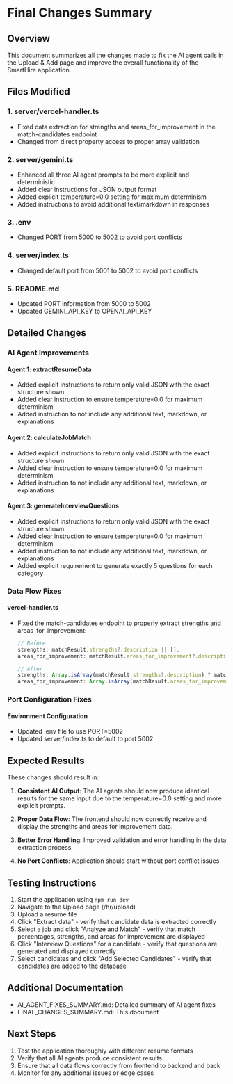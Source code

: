 # Final Changes Summary

## Overview
This document summarizes all the changes made to fix the AI agent calls in the Upload & Add page and improve the overall functionality of the SmartHire application.

## Files Modified

### 1. server/vercel-handler.ts
- Fixed data extraction for strengths and areas_for_improvement in the match-candidates endpoint
- Changed from direct property access to proper array validation

### 2. server/gemini.ts
- Enhanced all three AI agent prompts to be more explicit and deterministic
- Added clear instructions for JSON output format
- Added explicit temperature=0.0 setting for maximum determinism
- Added instructions to avoid additional text/markdown in responses

### 3. .env
- Changed PORT from 5000 to 5002 to avoid port conflicts

### 4. server/index.ts
- Changed default port from 5001 to 5002 to avoid port conflicts

### 5. README.md
- Updated PORT information from 5000 to 5002
- Updated GEMINI_API_KEY to OPENAI_API_KEY

## Detailed Changes

### AI Agent Improvements

#### Agent 1: extractResumeData
- Added explicit instructions to return only valid JSON with the exact structure shown
- Added clear instruction to ensure temperature=0.0 for maximum determinism
- Added instruction to not include any additional text, markdown, or explanations

#### Agent 2: calculateJobMatch
- Added explicit instructions to return only valid JSON with the exact structure shown
- Added clear instruction to ensure temperature=0.0 for maximum determinism
- Added instruction to not include any additional text, markdown, or explanations

#### Agent 3: generateInterviewQuestions
- Added explicit instructions to return only valid JSON with the exact structure shown
- Added clear instruction to ensure temperature=0.0 for maximum determinism
- Added instruction to not include any additional text, markdown, or explanations
- Added explicit requirement to generate exactly 5 questions for each category

### Data Flow Fixes

#### vercel-handler.ts
- Fixed the match-candidates endpoint to properly extract strengths and areas_for_improvement:
  ```javascript
  // Before
  strengths: matchResult.strengths?.description || [],
  areas_for_improvement: matchResult.areas_for_improvement?.description || []
  
  // After
  strengths: Array.isArray(matchResult.strengths?.description) ? matchResult.strengths.description : [],
  areas_for_improvement: Array.isArray(matchResult.areas_for_improvement?.description) ? matchResult.areas_for_improvement.description : []
  ```

### Port Configuration Fixes

#### Environment Configuration
- Updated .env file to use PORT=5002
- Updated server/index.ts to default to port 5002

## Expected Results

These changes should result in:

1. **Consistent AI Output**: The AI agents should now produce identical results for the same input due to the temperature=0.0 setting and more explicit prompts.

2. **Proper Data Flow**: The frontend should now correctly receive and display the strengths and areas for improvement data.

3. **Better Error Handling**: Improved validation and error handling in the data extraction process.

4. **No Port Conflicts**: Application should start without port conflict issues.

## Testing Instructions

1. Start the application using `npm run dev`
2. Navigate to the Upload page (/hr/upload)
3. Upload a resume file
4. Click "Extract data" - verify that candidate data is extracted correctly
5. Select a job and click "Analyze and Match" - verify that match percentages, strengths, and areas for improvement are displayed
6. Click "Interview Questions" for a candidate - verify that questions are generated and displayed correctly
7. Select candidates and click "Add Selected Candidates" - verify that candidates are added to the database

## Additional Documentation

- AI_AGENT_FIXES_SUMMARY.md: Detailed summary of AI agent fixes
- FINAL_CHANGES_SUMMARY.md: This document

## Next Steps

1. Test the application thoroughly with different resume formats
2. Verify that all AI agents produce consistent results
3. Ensure that all data flows correctly from frontend to backend and back
4. Monitor for any additional issues or edge cases